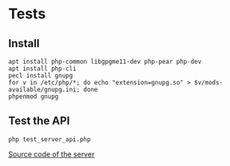 # Tests

## Install

```
apt install php-common libgpgme11-dev php-pear php-dev
apt install php-cli
pecl install gnupg
for v in /etc/php/*; do echo "extension=gnupg.so" > $v/mods-available/gnupg.ini; done
phpenmod gnupg
```

## Test the API

```
php test_server_api.php
```
[Source code of the server](https://github.com/Oros42/checkcertif_server)
